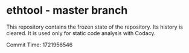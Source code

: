 # ethtool - master branch

This repository contains the frozen state of the repository.
Its history is cleared. It is used only for static code
analysis with Codacy.

Commit Time: 1721956546